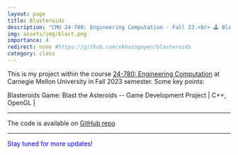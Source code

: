 ```yaml
---
layout: page
title: Blasteroids
description: "CMU 24-780: Engineering Computation - Fall 23.<br> 🕹️ Blasteroids: Blast the Asteroids -- A Game Development Project"
img: assets/img/blast.png
importance: 4
redirect: none #https://github.com/xkhainguyen/blasteroids
category: class
---
```

This is my project within the course [24-780: Engineering Computation](https://16-831.github.io/) at Carnegie Mellon University in Fall 2023 semester. Some key points:

Blasteroids Game: Blast the Asteroids -- Game Development Project \| C++, OpenGL \|
 <!-- [[pdf](/assets/ards/F22_ARDS_Report.pdf)] [[slides](https://docs.google.com/presentation/d/1_4_3-siBjZcEE_0RPOMISLzRe4aqkGiOhhM8N28gGm0/edit?usp=sharing)] -->

---

The code is available on [GitHub repo](https://github.com/xkhainguyen/blasteroids)

---

<span style="color:blue"> Stay tuned for more updates!</span>
